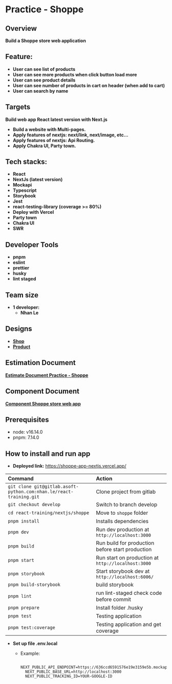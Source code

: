 # Practice - Shoppe

## **Overview**

**Build a Shoppe store web application**

## Feature:

- **User can see list of products**
- **User can see more products when click button load more**
- **User can see product details**
- **User can see number of products in cart on header (when add to cart)**
- **User can search by name**

## Targets

**Build web app React latest version with Next.js**

- **Build a website with Multi-pages.**
- **Apply features of nextjs: next/link, next/image, etc…**
- **Apply features of nextjs: Api Routing.**
- **Apply Chakra UI, Party town.**

## Tech stacks:

- **React**
- **NextJs (latest version)**
- **Mockapi**
- **Typescript**
- **Storybook**
- **Jest**
- **react-testing-library (coverage >= 80%)**
- **Deploy with Vercel**
- **Party town**
- **Chakra UI**
- **SWR**

## Developer Tools

- **pnpm**
- **eslint**
- **prettier**
- **husky**
- **lint staged**

## **Team size**

- **1 developer:**
  - **Nhan Le**

## **Designs**

- [**Shop**](<https://www.figma.com/file/hzs1lkW5TzXMYaYb0L9AG4/Shoppe-(Community)?node-id=338%3A103>)
- [**Product**](<https://www.figma.com/file/hzs1lkW5TzXMYaYb0L9AG4/Shoppe-(Community)?node-id=50%3A133>)

## **Estimation Document**

[**Estimate Document Practice - Shoppe**](https://www.notion.so/Estimate-Document-Practice-Shoppe-c3ad720801fc4d9f92860b8ed28ad55d)

## **Component Document**

[**Component Shoppe store web app**](https://www.notion.so/Component-Shoppe-store-web-app-15a672db17184773b2abe4de46a5edbd)

## **Prerequisites**

- node: v16.14.0
- pnpm: 7.14.0

## **How to install and run app**

- **Deployed link:** https://shoppe-app-nextjs.vercel.app/

| Command                                                            | Action                                             |
| :----------------------------------------------------------------- | :------------------------------------------------- |
| `git clone git@gitlab.asoft-python.com:nhan.le/react-training.git` | Clone project from gitlab                          |
| `git checkout develop`                                             | Switch to branch develop                           |
| `cd react-training/nextjs/shoppe`                                  | Move to `shoppe` folder                            |
| `pnpm install`                                                     | Installs dependencies                              |
| `pnpm dev`                                                         | Run dev production at `http://localhost:3000`      |
| `pnpm build`                                                       | Run build for production before start production   |
| `pnpm start`                                                       | Run start on production at `http://localhost:3000` |
| `pnpm storybook`                                                   | Start storybook dev at `http://localhost:6006/`    |
| `pnpm build-storybook`                                             | build storybook                                    |
| `pnpm lint`                                                        | run lint-staged check code before commit           |
| `pnpm prepare`                                                     | Install folder .husky                              |
| `pnpm test`                                                        | Testing application                                |
| `pnpm test:coverage`                                               | Testing application and get coverage               |

- **Set up file .env.local**

  - Example:
    ```
      NEXT_PUBLIC_API_ENDPOINT=https://636ccd6591576e19e3159e5b.mockapi.io/api
      NEXT_PUBLIC_BASE_URL=http://localhost:3000
      NEXT_PUBLIC_TRACKING_ID=YOUR-GOOGLE-ID
    ```
